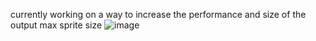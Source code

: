 currently working on a way to increase the performance and size of the output max sprite size ![image](https://github.com/user-attachments/assets/d6a5a3ec-e9b0-4496-93c6-526cd127a451)
